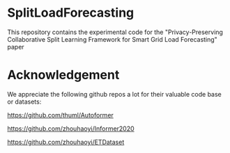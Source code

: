 # SplitLoadForecasting
This repository contains the experimental code for the "Privacy-Preserving Collaborative Split Learning Framework for Smart Grid Load Forecasting" paper

# Acknowledgement
We appreciate the following github repos a lot for their valuable code base or datasets:

https://github.com/thuml/Autoformer

https://github.com/zhouhaoyi/Informer2020

https://github.com/zhouhaoyi/ETDataset
